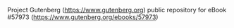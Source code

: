 Project Gutenberg (https://www.gutenberg.org) public repository for
eBook #57973 (https://www.gutenberg.org/ebooks/57973)
